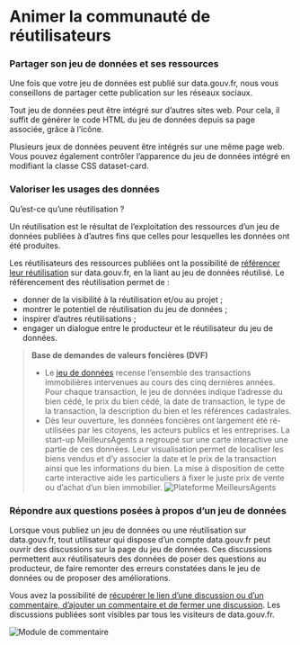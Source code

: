 # Animer la communauté de réutilisateurs

### Partager son jeu de données et ses ressources <a href="#partager-son-jeu-de-donnees-et-ses-ressources" id="partager-son-jeu-de-donnees-et-ses-ressources"></a>

Une fois que votre jeu de données est publié sur data.gouv.fr, nous vous conseillons de partager cette publication sur les réseaux sociaux.

Tout jeu de données peut être intégré sur d’autres sites web. Pour cela, il suffit de générer le code HTML du jeu de données depuis sa page associée, grâce à l’icône.

Plusieurs jeux de données peuvent être intégrés sur une même page web. Vous pouvez également contrôler l’apparence du jeu de données intégré en modifiant la classe CSS dataset-card.

### Valoriser les usages des données <a href="#valoriser-les-usages-des-donnees" id="valoriser-les-usages-des-donnees"></a>

Qu’est-ce qu’une réutilisation ?

Un réutilisation est le résultat de l’exploitation des ressources d’un jeu de données publiées à d’autres fins que celles pour lesquelles les données ont été produites.

Les réutilisateurs des ressources publiées ont la possibilité de [référencer leur réutilisation](https://doc.data.gouv.fr/reutilisations-et-discussions/associer-une-reutilisation-a-un-jeu-de-donnees/) sur data.gouv.fr, en la liant au jeu de données réutilisé. Le référencement des réutilisation permet de :

* donner de la visibilité à la réutilisation et/ou au projet ;
* montrer le potentiel de réutilisation du jeu de données ;
* inspirer d’autres réutilisations ;
* engager un dialogue entre le producteur et le réutilisateur du jeu de données.

> **Base de demandes de valeurs foncières (DVF)**
>
> * Le [jeu de données](https://www.data.gouv.fr/fr/datasets/demandes-de-valeurs-foncieres/) recense l’ensemble des transactions immobilières intervenues au cours des cinq dernières années. Pour chaque transaction, le jeu de données indique l’adresse du bien cédé, le prix du bien cédé, la date de transaction, le type de la transaction, la description du bien et les références cadastrales.
> * Dès leur ouverture, les données foncières ont largement été ré-utilisées par les citoyens, les acteurs publics et les entreprises. La start-up MeilleursAgents a regroupé sur une carte interactive une partie de ces données. Leur visualisation permet de localiser les biens vendus et d’y associer la date et le prix de la transaction ainsi que les informations du bien. La mise à disposition de cette carte interactive aide les particuliers à fixer le juste prix de vente ou d’achat d’un bien immobilier. ![Plateforme MeilleursAgents](https://guides.etalab.gouv.fr/assets/img/meilleurs-agents.5c84a28f.jpg)

### Répondre aux questions posées à propos d’un jeu de données <a href="#repondre-aux-questions-posees-a-propos-d-un-jeu-de-donnees" id="repondre-aux-questions-posees-a-propos-d-un-jeu-de-donnees"></a>

Lorsque vous publiez un jeu de données ou une réutilisation sur data.gouv.fr, tout utilisateur qui dispose d’un compte data.gouv.fr peut ouvrir des discussions sur la page du jeu de données. Ces discussions permettent aux réutilisateurs des données de poser des questions au producteur, de faire remonter des erreurs constatées dans le jeu de données ou de proposer des améliorations.

Vous avez la possibilité de [récupérer le lien d’une discussion ou d’un commentaire, d’ajouter un commentaire et de fermer une discussion](https://doc.data.gouv.fr/reutilisations-et-discussions/moderer-une-discussion/). Les discussions publiées sont visibles par tous les visiteurs de data.gouv.fr.

![Module de commentaire](https://guides.etalab.gouv.fr/assets/img/commentaire.7a35661c.jpg)
